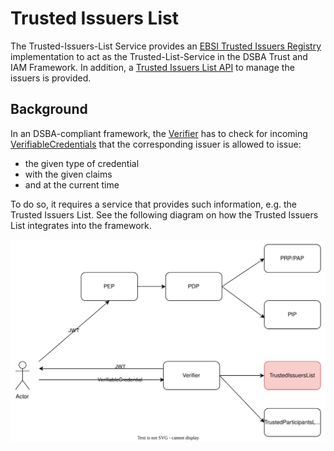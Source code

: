 # Trusted Issuers List

The Trusted-Issuers-List Service provides an 
[EBSI Trusted Issuers Registry](https://api-pilot.ebsi.eu/docs/apis/trusted-issuers-registry/v4#/) implementation to act
as the Trusted-List-Service in the DSBA Trust and IAM Framework. 
In addition, a [Trusted Issuers List API](./api/trusted-issuers-list.yaml) to manage the issuers is provided.

## Background

In an DSBA-compliant framework, the [Verifier](https://github.com/FIWARE/VCVerifier) has to check for incoming
[VerifiableCredentials](https://www.w3.org/TR/vc-data-model/) that the corresponding issuer is allowed to issue:
- the given type of credential
- with the given claims
- and at the current time

To do so, it requires a service that provides such information, e.g. the Trusted Issuers List. See the following diagram 
on how the Trusted Issuers List integrates into the framework.

![overview-setup](doc/overview.svg)

